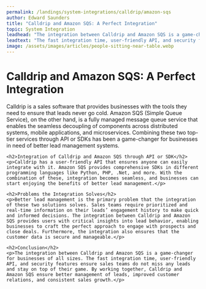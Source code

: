 ```yaml
---
permalink: /landings/system-integrations/calldrip/amazon-sqs
author: Edward Saunders
title: "Calldrip and Amazon SQS: A Perfect Integration"
topic: System Integration
leadhead: "The integration between Calldrip and Amazon SQS is a game-changer for businesses of all sizes"
leadtext: "The fast integration time, user-friendly API, and security features ensure sales teams do not miss any leads and stay on top of their game. By working together, Calldrip and Amazon SQS ensure better management of leads, improved customer relations, and consistent sales growth."
image: /assets/images/articles/people-sitting-near-table.webp
---
```

<div class="arttext">	<h1>Calldrip and Amazon SQS: A Perfect Integration</h1>
	<p>Calldrip is a sales software that provides businesses with the tools they need to ensure that leads never go cold. Amazon SQS (Simple Queue Service), on the other hand, is a fully managed message queue service that enables the seamless decoupling of components across distributed systems, mobile applications, and microservices. Combining these two top-tier services through API or SDKs has been a game-changer for businesses in need of better lead management systems.</p>

	<h2>Integration of Calldrip and Amazon SQS through API or SDK</h2>
	<p>Calldrip has a user-friendly API that ensures anyone can easily integrate with it. Amazon SQS provides comprehensive SDKs in different programming languages like Python, PHP, .Net, and more. With the combination of these, integration becomes seamless, and businesses can start enjoying the benefits of better lead management.</p>

	<h2>Problems the Integration Solves</h2>
	<p>Better lead management is the primary problem that the integration of these two solutions solves. Sales teams require prioritized and real-time information on their leads’ engagement history to make quick and informed decisions. The integration between Calldrip and Amazon SQS provides users with critical insights into lead behavior, enabling businesses to craft the perfect approach to engage with prospects and close deals. Furthermore, the integration also ensures that the customer data is secure and manageable.</p>

	<h2>Conclusion</h2>
	<p>The integration between Calldrip and Amazon SQS is a game-changer for businesses of all sizes. The fast integration time, user-friendly API, and security features ensure sales teams do not miss any leads and stay on top of their game. By working together, Calldrip and Amazon SQS ensure better management of leads, improved customer relations, and consistent sales growth.</p>
</div>